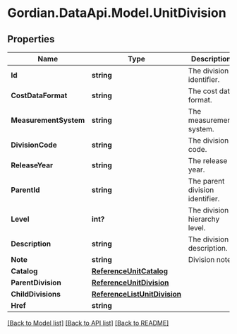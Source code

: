 # Gordian.DataApi.Model.UnitDivision
## Properties

Name | Type | Description | Notes
------------ | ------------- | ------------- | -------------
**Id** | **string** | The division identifier. | [optional] 
**CostDataFormat** | **string** | The cost data format. | [optional] 
**MeasurementSystem** | **string** | The measurement system. | [optional] 
**DivisionCode** | **string** | The division code. | [optional] 
**ReleaseYear** | **string** | The release year. | [optional] 
**ParentId** | **string** | The parent division identifier. | [optional] 
**Level** | **int?** | The division hierarchy level. | [optional] 
**Description** | **string** | The division description. | [optional] 
**Note** | **string** | Division note. | [optional] 
**Catalog** | [**ReferenceUnitCatalog**](ReferenceUnitCatalog.md) |  | [optional] 
**ParentDivision** | [**ReferenceUnitDivision**](ReferenceUnitDivision.md) |  | [optional] 
**ChildDivisions** | [**ReferenceListUnitDivision**](ReferenceListUnitDivision.md) |  | [optional] 
**Href** | **string** |  | [optional] 

[[Back to Model list]](../README.md#documentation-for-models) [[Back to API list]](../README.md#documentation-for-api-endpoints) [[Back to README]](../README.md)


